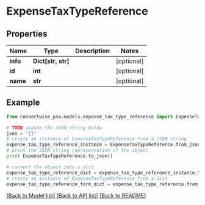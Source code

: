 # ExpenseTaxTypeReference


## Properties
Name | Type | Description | Notes
------------ | ------------- | ------------- | -------------
**info** | **Dict[str, str]** |  | [optional] 
**id** | **int** |  | [optional] 
**name** | **str** |  | [optional] 

## Example

```python
from connectwise_psa.models.expense_tax_type_reference import ExpenseTaxTypeReference

# TODO update the JSON string below
json = "{}"
# create an instance of ExpenseTaxTypeReference from a JSON string
expense_tax_type_reference_instance = ExpenseTaxTypeReference.from_json(json)
# print the JSON string representation of the object
print ExpenseTaxTypeReference.to_json()

# convert the object into a dict
expense_tax_type_reference_dict = expense_tax_type_reference_instance.to_dict()
# create an instance of ExpenseTaxTypeReference from a dict
expense_tax_type_reference_form_dict = expense_tax_type_reference.from_dict(expense_tax_type_reference_dict)
```
[[Back to Model list]](../README.md#documentation-for-models) [[Back to API list]](../README.md#documentation-for-api-endpoints) [[Back to README]](../README.md)


